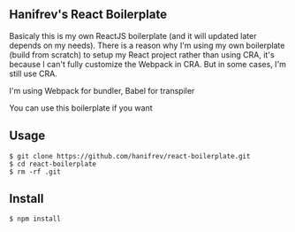 ## Hanifrev's React Boilerplate

Basicaly this is my own ReactJS boilerplate
(and it will updated later depends on my needs). There is a reason why I'm using my own boilerplate (build from scratch) to setup my React project rather than using CRA, it's because I can't fully customize the Webpack in CRA. But in some cases, I'm still use CRA.

I'm using Webpack for bundler, Babel for transpiler

You can use this boilerplate if you want

## Usage

```
$ git clone https://github.com/hanifrev/react-boilerplate.git
$ cd react-boilerplate
$ rm -rf .git
```

## Install

```
$ npm install
```
